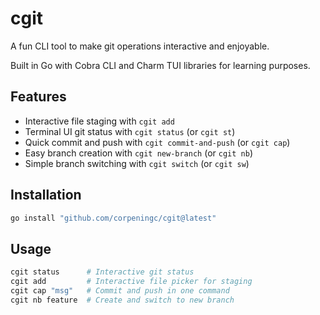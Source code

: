 # cgit

A fun CLI tool to make git operations interactive and enjoyable.

Built in Go with Cobra CLI and Charm TUI libraries for learning purposes.

## Features

- Interactive file staging with `cgit add`
- Terminal UI git status with `cgit status` (or `cgit st`)
- Quick commit and push with `cgit commit-and-push` (or `cgit cap`)
- Easy branch creation with `cgit new-branch` (or `cgit nb`)
- Simple branch switching with `cgit switch` (or `cgit sw`)


## Installation
``` bash
go install "github.com/corpeningc/cgit@latest"
```


## Usage

```bash
cgit status      # Interactive git status
cgit add         # Interactive file picker for staging
cgit cap "msg"   # Commit and push in one command
cgit nb feature  # Create and switch to new branch
```
